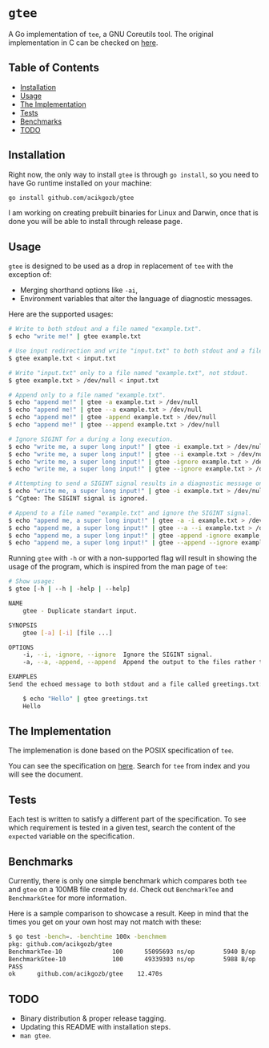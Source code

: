# `gtee`

A Go implementation of `tee`, a GNU Coreutils tool. The original implementation in C can be checked on [here](https://github.com/coreutils/coreutils/blob/master/src/tee.c).

## Table of Contents

<!--toc:start-->

- [Installation](#installation)
- [Usage](#usage)
- [The Implementation](#the-implementation)
- [Tests](#tests)
- [Benchmarks](#benchmarks)
- [TODO](#todo)

<!--toc:end-->

## <a id='installation' /> Installation

Right now, the only way to install `gtee` is through `go install`, so you need to have Go runtime installed on your machine:

```bash
go install github.com/acikgozb/gtee
```

I am working on creating prebuilt binaries for Linux and Darwin, once that is done you will be able to install through release page.

## <a id='usage' /> Usage

`gtee` is designed to be used as a drop in replacement of `tee` with the exception of:

- Merging shorthand options like `-ai`,
- Environment variables that alter the language of diagnostic messages.

Here are the supported usages:

```bash
# Write to both stdout and a file named "example.txt".
$ echo "write me!" | gtee example.txt

# Use input redirection and write "input.txt" to both stdout and a file named "example.txt".
$ gtee example.txt < input.txt

# Write "input.txt" only to a file named "example.txt", not stdout.
$ gtee example.txt > /dev/null < input.txt

# Append only to a file named "example.txt".
$ echo "append me!" | gtee -a example.txt > /dev/null
$ echo "append me!" | gtee --a example.txt > /dev/null
$ echo "append me!" | gtee -append example.txt > /dev/null
$ echo "append me!" | gtee --append example.txt > /dev/null

# Ignore SIGINT for a during a long execution.
$ echo "write me, a super long input!" | gtee -i example.txt > /dev/null
$ echo "write me, a super long input!" | gtee --i example.txt > /dev/null
$ echo "write me, a super long input!" | gtee -ignore example.txt > /dev/null
$ echo "write me, a super long input!" | gtee --ignore example.txt > /dev/null

# Attempting to send a SIGINT signal results in a diagnostic message on stdout, not err.
$ echo "write me, a super long input!" | gtee -i example.txt > /dev/null
$ ^Cgtee: The SIGINT signal is ignored.

# Append to a file named "example.txt" and ignore the SIGINT signal.
$ echo "append me, a super long input!" | gtee -a -i example.txt > /dev/null
$ echo "append me, a super long input!" | gtee --a --i example.txt > /dev/null
$ echo "append me, a super long input!" | gtee -append -ignore example.txt > /dev/null
$ echo "append me, a super long input!" | gtee --append --ignore example.txt > /dev/null
```

Running `gtee` with `-h` or with a non-supported flag will result in showing the usage of the program, which is inspired from the man page of `tee`:

```bash
# Show usage:
$ gtee [-h | --h | -help | --help]

NAME
	gtee - Duplicate standart input.

SYNOPSIS
	gtee [-a] [-i] [file ...]

OPTIONS
	-i, --i, -ignore, --ignore	Ignore the SIGINT signal.
	-a, --a, -append, --append	Append the output to the files rather than overwriting them.

EXAMPLES
Send the echoed message to both stdout and a file called greetings.txt:

	$ echo "Hello" | gtee greetings.txt
	Hello
```

## <a id='the-implementation' /> The Implementation

The implemenation is done based on the POSIX specification of `tee`.

You can see the specification on [here](https://pubs.opengroup.org/onlinepubs/9799919799/).
Search for `tee` from index and you will see the document.

## <a id='tests' /> Tests

Each test is written to satisfy a different part of the specification.
To see which requirement is tested in a given test, search the content of the `expected` variable on the specification.

## <a id='benchmarks' /> Benchmarks

Currently, there is only one simple benchmark which compares both `tee` and `gtee` on a 100MB file created by `dd`.
Check out `BenchmarkTee` and `BenchmarkGtee` for more information.

Here is a sample comparison to showcase a result.
Keep in mind that the times you get on your own host may not match with these:

```bash
$ go test -bench=. -benchtime 100x -benchmem
pkg: github.com/acikgozb/gtee
BenchmarkTee-10     	     100	  55095693 ns/op	    5940 B/op	      22 allocs/op
BenchmarkGtee-10    	     100	  49339303 ns/op	    5988 B/op	      22 allocs/op
PASS
ok  	github.com/acikgozb/gtee	12.470s
```

## <a id='todo' /> TODO

- Binary distribution & proper release tagging.
- Updating this README with installation steps.
- `man gtee`.

